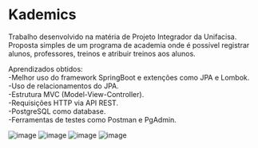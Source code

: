 # Kademics
Trabalho desenvolvido na matéria de Projeto Integrador da Unifacisa.                              
Proposta simples de um programa de academia onde é possível registrar alunos, professores, treinos e atribuir treinos aos alunos.

Aprendizados obtidos:                               
-Melhor uso do framework SpringBoot e extenções como JPA e Lombok.                               
-Uso de relacionamentos do JPA.                               
-Estrutura MVC (Model-View-Controller).                               
-Requisições HTTP via API REST.                               
-PostgreSQL como database.                               
-Ferramentas de testes como Postman e PgAdmin.                               



![image](https://github.com/user-attachments/assets/cbcbc965-262e-42c3-9339-d893d42e3302)
![image](https://github.com/user-attachments/assets/00d7e94a-1f88-44f0-bb52-3898913eefd5)
![image](https://github.com/user-attachments/assets/4f4f5964-0a76-4f18-ba5a-26ed8c151518)
![image](https://github.com/user-attachments/assets/4e843929-99fc-407c-b766-e7a6b5c7c576)

